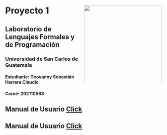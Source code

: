 # <img align="right"  src="https://user-images.githubusercontent.com/98846377/228122192-39550552-e166-4bad-9f63-597087b091b6.png" width="250px"/> Proyecto 1        



## Laboratorio de Lenguajes Formales y de Programación
### Universidad de San Carlos de Guatemala
#### Estudiante: Geovanny Sebastián Herrera Claudio
#### Carné: 202110588

## Manual de Usuario [Click](https://github.com/SebastianHerrera/-LFP-Proyecto1_202110588/blob/main/manuals/ManualDeUsuario.pdf)

## Manual de Usuario [Click](https://github.com/SebastianHerrera/-LFP-Proyecto1_202110588/blob/main/manuals/ManualTecnico.pdf)
